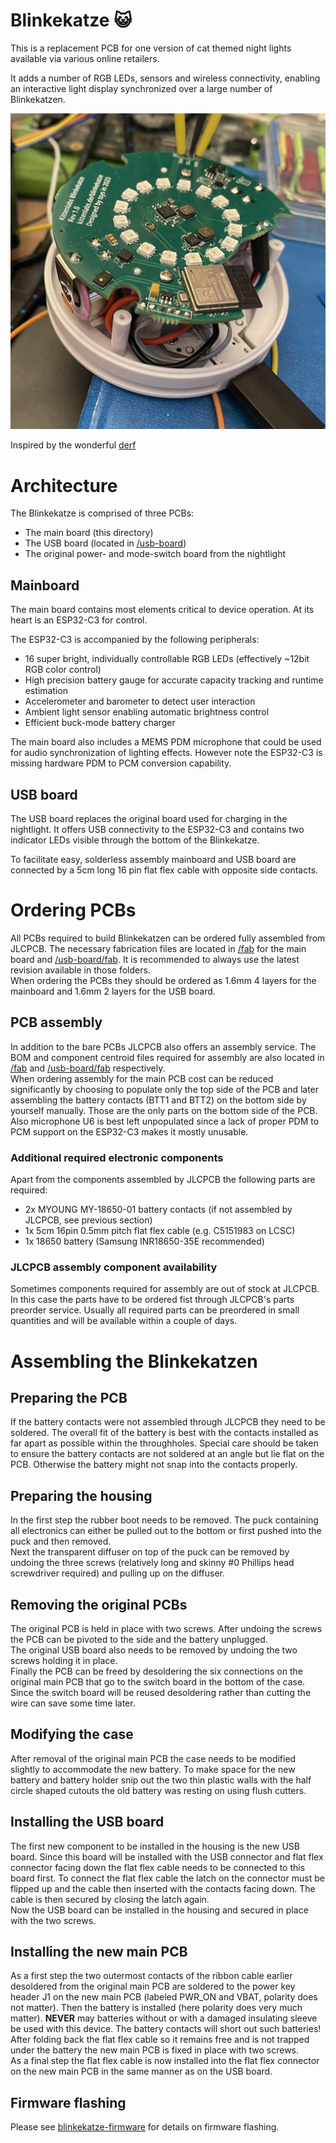 Blinkekatze 😺
=============

This is a replacement PCB for one version of cat themed night lights available via various online retailers.

It adds a number of RGB LEDs, sensors and wireless connectivity, enabling an interactive light display synchronized over a large number of Blinkekatzen.

![Photo of Rev1.0 mainboard](assets/blinkekatze_rev1.0_pcb_installed.jpg)

Inspired by the wonderful [derf](https://github.com/derf)

# Architecture

The Blinkekatze is comprised of three PCBs:
 - The main board (this directory)
 - The USB board (located in [/usb-board](/usb-board))
 - The original power- and mode-switch board from the nightlight

## Mainboard

The main board contains most elements critical to device operation. At its heart is an ESP32-C3 for control.

The ESP32-C3 is accompanied by the following peripherals:
 - 16 super bright, individually controllable RGB LEDs (effectively ~12bit RGB color control)
 - High precision battery gauge for accurate capacity tracking and runtime estimation
 - Accelerometer and barometer to detect user interaction
 - Ambient light sensor enabling automatic brightness control
 - Efficient buck-mode battery charger

The main board also includes a MEMS PDM microphone that could be used for audio synchronization of lighting effects.
However note the ESP32-C3 is missing hardware PDM to PCM conversion capability.

## USB board

The USB board replaces the original board used for charging in the nightlight. It offers USB connectivity to the
ESP32-C3 and contains two indicator LEDs visible through the bottom of the Blinkekatze.

To facilitate easy, solderless assembly mainboard and USB board are connected by a 5cm long 16 pin flat flex cable with opposite side contacts.

# Ordering PCBs

All PCBs required to build Blinkekatzen can be ordered fully assembled from JLCPCB. The necessary fabrication files are located in [/fab](/fab) for
the main board and [/usb-board/fab](/usb-board/fab). It is recommended to always use the latest revision available in those folders.  
When ordering the PCBs they should be ordered as 1.6mm 4 layers for the mainboard and 1.6mm 2 layers for the USB board.

## PCB assembly

In addition to the bare PCBs JLCPCB also offers an assembly service. The BOM and component centroid files required for assembly are also located in
[/fab](/fab) and [/usb-board/fab](/usb-board/fab) respectively.  
When ordering assembly for the main PCB cost can be reduced significantly by choosing to populate only the top side of the PCB and later assembling
the battery contacts (BTT1 and BTT2) on the bottom side by yourself manually. Those are the only parts on the bottom side of the PCB. Also microphone
U6 is best left unpopulated since a lack of proper PDM to PCM support on the ESP32-C3 makes it mostly unusable.

### Additional required electronic components

Apart from the components assembled by JLCPCB the following parts are required:  
 - 2x MYOUNG MY-18650-01 battery contacts (if not assembled by JLCPCB, see previous section)
 - 1x 5cm 16pin 0.5mm pitch flat flex cable (e.g. C5151983 on LCSC)
 - 1x 18650 battery (Samsung INR18650-35E recommended)

### JLCPCB assembly component availability

Sometimes components required for assembly are out of stock at JLCPCB. In this case the parts have to be ordered fist through
JLCPCB's parts preorder service. Usually all required parts can be preordered in small quantities and will be available within
a couple of days.

# Assembling the Blinkekatzen

## Preparing the PCB

If the battery contacts were not assembled through JLCPCB they need to be soldered. The overall fit of the battery is best with the
contacts installed as far apart as possible within the throughholes. Special care should be taken to ensure the battery contacts are
not soldered at an angle but lie flat on the PCB. Otherwise the battery might not snap into the contacts properly.

## Preparing the housing

In the first step the rubber boot needs to be removed. The puck containing all electronics can either be pulled out to the bottom or
first pushed into the puck and then removed.  
Next the transparent diffuser on top of the puck can be removed by undoing the three screws (relatively long and skinny #0 Phillips
head screwdriver required) and pulling up on the diffuser.  

## Removing the original PCBs

The original PCB is held in place with two screws. After undoing the screws the PCB can be pivoted to the side and the battery unplugged.  
The original USB board also needs to be removed by undoing the two screws holding it in place.  
Finally the PCB can be freed by desoldering the six connections on the original main PCB that go to the switch board in the bottom of the case.
Since the switch board will be reused desoldering rather than cutting the wire can save some time later.  

## Modifying the case

After removal of the original main PCB the case needs to be modified slightly to accommodate the new battery. To make space for the new battery
and battery holder snip out the two thin plastic walls with the half circle shaped cutouts the old battery was resting on using flush cutters.

## Installing the USB board

The first new component to be installed in the housing is the new USB board. Since this board will be installed with the USB connector and flat
flex connector facing down the flat flex cable needs to be connected to this board first. To connect the flat flex cable the latch on the
connector must be flipped up and the cable then inserted with the contacts facing down. The cable is then secured by closing the latch again.  
Now the USB board can be installed in the housing and secured in place with the two screws.

## Installing the new main PCB

As a first step the two outermost contacts of the ribbon cable earlier desoldered from the original main PCB are soldered to the power key header
J1 on the new main PCB (labeled PWR_ON and VBAT, polarity does not matter). Then the battery is installed (here polarity does very much matter). **NEVER**
may batteries without or with a damaged insulating sleeve be used with this device. The battery contacts will short out such batteries!  
After folding back the flat flex cable so it remains free and is not trapped under the battery the new main PCB is fixed in place with two screws.  
As a final step the flat flex cable is now installed into the flat flex connector on the new main PCB in the same manner as on the USB board.

## Firmware flashing

Please see [blinkekatze-firmware](https://github.com/TobleMiner/blinkekatze-firmware) for details on firmware flashing.
